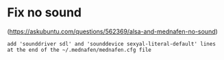 # Fix no sound
(https://askubuntu.com/questions/562369/alsa-and-mednafen-no-sound)
```
add 'sounddriver sdl' and 'sounddevice sexyal-literal-default' lines at the end of the ~/.mednafen/mednafen.cfg file
```
